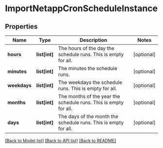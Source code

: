 # ImportNetappCronScheduleInstance

## Properties
Name | Type | Description | Notes
------------ | ------------- | ------------- | -------------
**hours** | **list[int]** | The hours of the day the schedule runs. This is empty for all. | [optional] 
**minutes** | **list[int]** | The minutes the schedule runs. | [optional] 
**weekdays** | **list[int]** | The weekdays the schedule runs. This is empty for all. | [optional] 
**months** | **list[int]** | The months of the year the schedule runs. This is empty for all. | [optional] 
**days** | **list[int]** | The days of the month the schedule runs. This is empty for all. | [optional] 

[[Back to Model list]](../README.md#documentation-for-models) [[Back to API list]](../README.md#documentation-for-api-endpoints) [[Back to README]](../README.md)


